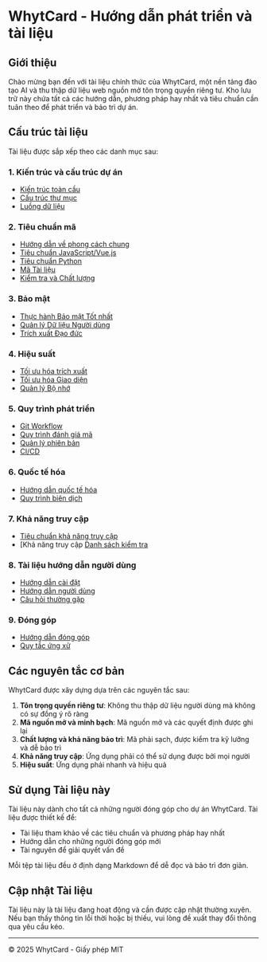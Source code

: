 # WhytCard - Hướng dẫn phát triển và tài liệu

## Giới thiệu

Chào mừng bạn đến với tài liệu chính thức của WhytCard, một nền tảng đào tạo AI và thu thập dữ liệu web nguồn mở tôn trọng quyền riêng tư. Kho lưu trữ này chứa tất cả các hướng dẫn, phương pháp hay nhất và tiêu chuẩn cần tuân theo để phát triển và bảo trì dự án.

## Cấu trúc tài liệu

Tài liệu được sắp xếp theo các danh mục sau:

### 1. Kiến trúc và cấu trúc dự án
- [Kiến trúc toàn cầu](./architecture/ARCHITECTURE_EN.md)
- [Cấu trúc thư mục](./architecture/FOLDER_STRUCTURE_EN.md)
- [Luồng dữ liệu](./architecture/DATA_FLOW_EN.md)

### 2. Tiêu chuẩn mã
- [Hướng dẫn về phong cách chung](./code_standards/STYLE_GUIDE_EN.md)
- [Tiêu chuẩn JavaScript/Vue.js](./code_standards/JAVASCRIPT_STANDARDS_EN.md)
- [Tiêu chuẩn Python](./code_standards/PYTHON_STANDARDS_EN.md)
- [Mã Tài liệu](./code_standards/CODE_DOCUMENTATION_EN.md)
- [Kiểm tra và Chất lượng](./code_standards/TESTING_EN.md)

### 3. Bảo mật
- [Thực hành Bảo mật Tốt nhất](./security/SECURITY_PRACTICES_EN.md)
- [Quản lý Dữ liệu Người dùng](./security/USER_DATA_EN.md)
- [Trích xuất Đạo đức](./security/ETHICAL_SCRAPING_EN.md)

### 4. Hiệu suất
- [Tối ưu hóa trích xuất](./performance/SCRAPING_OPTIMIZATION_EN.md)
- [Tối ưu hóa Giao diện](./performance/FRONTEND_OPTIMIZATION_EN.md)
- [Quản lý Bộ nhớ](./performance/MEMORY_MANAGEMENT_EN.md)

### 5. Quy trình phát triển
- [Git Workflow](./workflow/GIT_WORKFLOW_EN.md)
- [Quy trình đánh giá mã](./workflow/CODE_REVIEW_EN.md)
- [Quản lý phiên bản](./workflow/VERSIONING_EN.md)
- [CI/CD](./workflow/CI_CD_EN.md)

### 6. Quốc tế hóa
- [Hướng dẫn quốc tế hóa](./i18n/I18N_GUIDE_EN.md)
- [Quy trình biên dịch](./i18n/TRANSLATION_PROCESS_EN.md)

### 7. Khả năng truy cập
- [Tiêu chuẩn khả năng truy cập](./accessibility/ACCESSIBILITY_STANDARDS_EN.md)
- [Khả năng truy cập [Danh sách kiểm tra](./accessibility/ACCESSIBILITY_CHECKLIST_EN.md) 

### 8. Tài liệu hướng dẫn người dùng
- [Hướng dẫn cài đặt](./user_docs/INSTALLATION_EN.md)
- [Hướng dẫn người dùng](./user_docs/USER_GUIDE_EN.md)
- [Câu hỏi thường gặp](./user_docs/FAQ_EN.md) 

### 9. Đóng góp
- [Hướng dẫn đóng góp](./contribution/CONTRIBUTING_EN.md)
- [Quy tắc ứng xử](./contribution/CODE_OF_CONDUCT_EN.md) 

## Các nguyên tắc cơ bản

WhytCard được xây dựng dựa trên các nguyên tắc sau:

1. **Tôn trọng quyền riêng tư**: Không thu thập dữ liệu người dùng mà không có sự đồng ý rõ ràng
2. **Mã nguồn mở và minh bạch**: Mã nguồn mở và các quyết định được ghi lại
3. **Chất lượng và khả năng bảo trì**: Mã phải sạch, được kiểm tra kỹ lưỡng và dễ bảo trì
4. **Khả năng truy cập**: Ứng dụng phải có thể sử dụng được bởi mọi người
5. **Hiệu suất**: Ứng dụng phải nhanh và hiệu quả

## Sử dụng Tài liệu này

Tài liệu này dành cho tất cả những người đóng góp cho dự án WhytCard. Tài liệu được thiết kế để:

- Tài liệu tham khảo về các tiêu chuẩn và phương pháp hay nhất
- Hướng dẫn cho những người đóng góp mới
- Tài nguyên để giải quyết vấn đề

Mỗi tệp tài liệu đều ở định dạng Markdown để dễ đọc và bảo trì đơn giản.

## Cập nhật Tài liệu

Tài liệu này là tài liệu đang hoạt động và cần được cập nhật thường xuyên. Nếu bạn thấy thông tin lỗi thời hoặc bị thiếu, vui lòng đề xuất thay đổi thông qua yêu cầu kéo.

--- 

© 2025 WhytCard - Giấy phép MIT